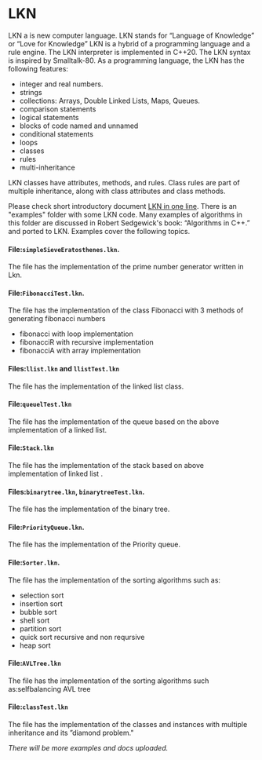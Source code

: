 # LKN
LKN a is new computer language.
LKN stands for “Language of Knowledge” or “Love for Knowledge”
LKN is a hybrid of a programming language and a rule engine.
The LKN interpreter is implemented in C++20.
The LKN syntax is inspired by Smalltalk-80.
As a programming language, the LKN has the following features:
* integer and real numbers.
* strings
* collections: Arrays, Double Linked Lists, Maps, Queues.
* comparison statements
* logical statements 
* blocks of code named and unnamed
* conditional statements
* loops
* classes
* rules
* multi-inheritance

LKN classes have attributes, methods, and rules. Class rules are part of multiple inheritance, along with class attributes and class methods.

Please check short introductory document [LKN in one line](./doc/lkninoneline.md).
There is an "examples" folder with some LKN code.
Many examples of algorithms in this folder are discussed in Robert Sedgewick's book:
“Algorithms in C++.” and ported to LKN.
Examples cover the following topics.

#### File:`simpleSieveEratosthenes.lkn`.
The file has the implementation of the prime number generator written in Lkn.

#### File:`FibonacciTest.lkn`.
The file has the implementation of the class Fibonacci with 3 methods of generating fibonacci numbers
* fibonacci with loop implementation
* fibonacciR with recursive implementation
* fibonacciA with array implementation

#### Files:`llist.lkn` and  `llistTest.lkn`
The file has the implementation of the linked list class.

#### File:`queuelTest.lkn`
The file has the implementation of the queue based on the above implementation of a linked list.

#### File:`Stack.lkn`
The file has the implementation of the stack based on above implementation of linked list .

#### Files:`binarytree.lkn`, `binarytreeTest.lkn`.
The file has the implementation of the binary tree.

#### File:`PriorityQueue.lkn`.
The file has the implementation of the Priority queue.

#### File:`Sorter.lkn`.
The file has the implementation of the sorting algorithms such as:
* selection sort
* insertion sort
* bubble sort
* shell sort
* partition sort
* quick sort recursive and non reqursive
* heap sort

#### File:`AVLTree.lkn`
The file has the implementation of the sorting algorithms such as:selfbalancing AVL tree

#### File:`classTest.lkn`
The file has the implementation of the classes and instances with multiple inheritance and its ”diamond problem."


_There will be more examples and docs uploaded._ 


